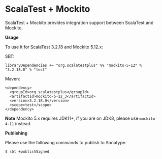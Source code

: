 # ScalaTest + Mockito
ScalaTest + Mockito provides integration support between ScalaTest and Mockito.

**Usage**

To use it for ScalaTest 3.2.18 and Mockito 5.12.x: 

SBT: 

```
libraryDependencies += "org.scalatestplus" %% "mockito-5-12" % "3.2.18.0" % "test"
```

Maven: 

```
<dependency>
  <groupId>org.scalatestplus</groupId>
  <artifactId>mockito-5-12_3</artifactId>
  <version>3.2.18.0</version>
  <scope>test</scope>
</dependency>
```

**Note**
Mockito 5.x requires JDK11+, if you are on JDK8, please use `mockito-4-11` instead.

**Publishing**

Please use the following commands to publish to Sonatype: 

```
$ sbt +publishSigned
```
